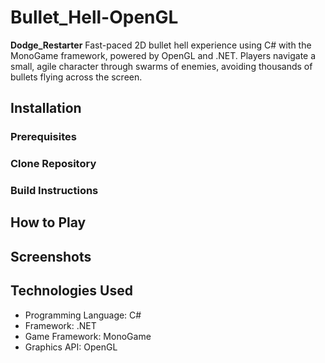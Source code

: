 # Bullet_Hell-OpenGL
**Dodge_Restarter** Fast-paced 2D bullet hell experience using C# with the MonoGame framework, powered by OpenGL and .NET. Players navigate a small, agile character through swarms of enemies, avoiding thousands of bullets flying across the screen.

## Installation
  ### Prerequisites

  ### Clone Repository

  ### Build Instructions

## How to Play

## Screenshots

## Technologies Used
- Programming Language: C#
- Framework: .NET
- Game Framework: MonoGame
- Graphics API: OpenGL
